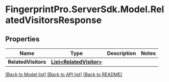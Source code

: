 # FingerprintPro.ServerSdk.Model.RelatedVisitorsResponse
## Properties

Name | Type | Description | Notes
------------ | ------------- | ------------- | -------------
**RelatedVisitors** | [**List&lt;RelatedVisitor&gt;**](RelatedVisitor.md) |  | 

[[Back to Model list]](../README.md#documentation-for-models) [[Back to API list]](../README.md#documentation-for-api-endpoints) [[Back to README]](../README.md)

